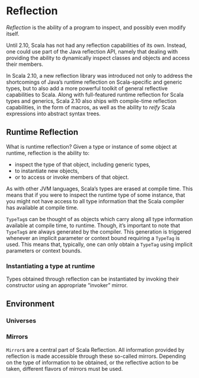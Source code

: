 # Reflection

*Reflection* is the ability of a program to inspect, and possibly even modify itself.

Until 2.10, Scala has not had any reflection capabilities of its own.
Instead, one could use part of the Java reflection API, namely that dealing with providing the ability to dynamically inspect classes and objects and access their members. 

In Scala 2.10, a new reflection library was introduced not only to address the shortcomings of Java’s runtime reflection on Scala-specific and generic types, but to also add a more powerful toolkit of general reflective capabilities to Scala.
Along with full-featured runtime reflection for Scala types and generics, Scala 2.10 also ships with compile-time reflection capabilities, in the form of macros, as well as the ability to *reify* Scala expressions into abstract syntax trees.

## Runtime Reflection

What is runtime reflection?
Given a type or instance of some object at runtime, reflection is the ability to:
* inspect the type of that object, including generic types,
* to instantiate new objects,
* or to access or invoke members of that object.

As with other JVM languages, Scala’s types are erased at compile time.
This means that if you were to inspect the runtime type of some instance, that you might not have access to all type information that the Scala compiler has available at compile time.

`TypeTag`s can be thought of as objects which carry along all type information available at compile time, to runtime.
Though, it’s important to note that `TypeTag`s are always generated by the compiler.
This generation is triggered whenever an implicit parameter or context bound requiring a `TypeTag` is used.
This means that, typically, one can only obtain a `TypeTag` using implicit parameters or context bounds.

### Instantiating a type at runtime

Types obtained through reflection can be instantiated by invoking their constructor using an appropriate “invoker” mirror.

## Environment

### Universes

### Mirrors

`Mirror`s are a central part of Scala Reflection.
All information provided by reflection is made accessible through these so-called mirrors.
Depending on the type of information to be obtained, or the reflective action to be taken, different flavors of mirrors must be used.
